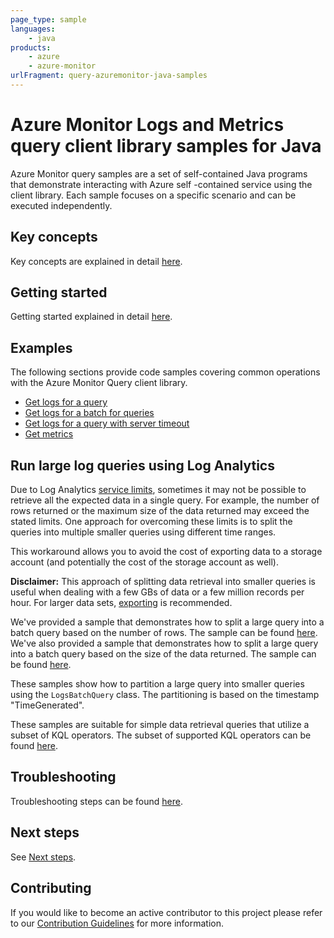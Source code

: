 ```yaml
---
page_type: sample
languages:
    - java
products:
    - azure
    - azure-monitor
urlFragment: query-azuremonitor-java-samples
---
```


# Azure Monitor Logs and Metrics query client library samples for Java

Azure Monitor query samples are a set of self-contained Java programs that demonstrate interacting with Azure self
-contained service using the client library. Each sample focuses on a specific scenario and can be executed independently.

## Key concepts

Key concepts are explained in detail [here][SDK_README_KEY_CONCEPTS].

## Getting started

Getting started explained in detail [here][SDK_README_GETTING_STARTED].

## Examples

The following sections provide code samples covering common operations with the Azure Monitor Query client library.

* [Get logs for a query][get_logs]
* [Get logs for a batch for queries][get_batch_logs]
* [Get logs for a query with server timeout][get_servertimeout_logs]
* [Get metrics][get_metrics]

## Run large log queries using Log Analytics

Due to Log Analytics [service limits][monitor_service_limits], sometimes it may
not be possible to retrieve all the expected data in a single query. For example, the number of rows returned or the maximum size of the
data returned may exceed the stated limits. One approach for overcoming these limits is to split the queries into multiple smaller queries
using different time ranges.

This workaround allows you to avoid the cost of exporting data to a storage account (and potentially the cost of the storage account as well).

**Disclaimer:** This approach of splitting data retrieval into smaller queries is useful when dealing with a few GBs of data or a few million records per hour. For larger data sets, [exporting][logs_data_export] is recommended.

We've provided a sample that demonstrates how to split a large query into a batch query based on the number of rows. The sample can be found [here][split_query_by_rows].
We've also provided a sample that demonstrates how to split a large query into a batch query based on the size of the data returned. The sample can be found [here][split_query_by_bytes].

These samples show how to partition a large query into smaller queries using the `LogsBatchQuery` class. The partitioning is based on the timestamp "TimeGenerated".

These samples are suitable for simple data retrieval queries that utilize a subset of KQL operators. The subset of supported KQL operators can be found [here][kql_language_subset].

## Troubleshooting

Troubleshooting steps can be found [here][SDK_README_TROUBLESHOOTING].

## Next steps

See [Next steps][SDK_README_NEXT_STEPS].

## Contributing

If you would like to become an active contributor to this project please refer to our [Contribution
Guidelines][SDK_README_CONTRIBUTING] for more information.

<!-- LINKS -->
[SDK_README_CONTRIBUTING]: https://github.com/Azure/azure-sdk-for-java/blob/main/sdk/monitor/azure-monitor-query
[SDK_README_GETTING_STARTED]: https://github.com/Azure/azure-sdk-for-java/blob/main/sdk/monitor/azure-monitor-query
[SDK_README_TROUBLESHOOTING]: https://github.com/Azure/azure-sdk-for-java/blob/main/sdk/monitor/azure-monitor-query
[SDK_README_KEY_CONCEPTS]: https://github.com/Azure/azure-sdk-for-java/blob/main/sdk/monitor/azure-monitor-query
[SDK_README_DEPENDENCY]: https://github.com/Azure/azure-sdk-for-java/blob/main/sdk/monitor/azure-monitor-query
[SDK_README_NEXT_STEPS]: https://github.com/Azure/azure-sdk-for-java/blob/main/sdk/monitor/azure-monitor-query
[get_logs]: https://github.com/Azure/azure-sdk-for-java/blob/main/sdk/monitor/azure-monitor-query/src/samples/java/com/azure/monitor/query/LogsQuerySample.java
[get_batch_logs]: https://github.com/Azure/azure-sdk-for-java/blob/main/sdk/monitor/azure-monitor-query/src/samples/java/com/azure/monitor/query/LogsQueryBatchSample.java
[get_servertimeout_logs]: https://github.com/Azure/azure-sdk-for-java/blob/main/sdk/monitor/azure-monitor-query/src/samples/java/com/azure/monitor/query/ServerTimeoutSample.java
[get_metrics]: https://github.com/Azure/azure-sdk-for-java/blob/main/sdk/monitor/azure-monitor-query/src/samples/java/com/azure/monitor/query/MetricsQuerySample.java
[monitor_service_limits]: https://learn.microsoft.com/azure/azure-monitor/service-limits#la-query-api
[logs_data_export]: https://learn.microsoft.com/azure/azure-monitor/logs/logs-data-export?tabs=portal
[kql_language_subset]: https://learn.microsoft.com/azure/azure-monitor/logs/basic-logs-query?tabs=portal-1#kql-language-limits
[split_query_by_rows]: https://github.com/Azure/azure-sdk-for-java/blob/main/sdk/monitor/azure-monitor-query/src/samples/java/com/azure/monitor/query/SplitQueryByRowCountSample.java
[split_query_by_bytes]: https://github.com/Azure/azure-sdk-for-java/blob/main/sdk/monitor/azure-monitor-query/src/samples/java/com/azure/monitor/query/SplitQueryByByteSizeSample.java
